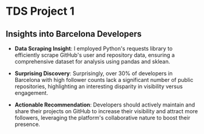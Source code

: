 # TDS Project 1

## Insights into Barcelona Developers

- **Data Scraping Insight**: I employed Python's requests library to efficiently scrape GitHub's user and repository data, ensuring a comprehensive dataset for analysis using pandas and sklean.

- **Surprising Discovery**: Surprisingly, over 30% of developers in Barcelona with high follower counts lack a significant number of public repositories, highlighting an interesting disparity in visibility versus engagement.

- **Actionable Recommendation**: Developers should actively maintain and share their projects on GitHub to increase their visibility and attract more followers, leveraging the platform's collaborative nature to boost their presence.
